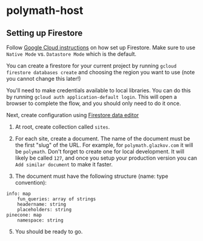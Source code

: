 # polymath-host

## Setting up Firestore

Follow [Google Cloud instructions](https://cloud.google.com/firestore/docs/create-database-server-client-library) on how set up Firestore. Make sure to use `Native Mode` vs. `Datastore Mode` which is the default.

You can create a firestore for your current project by running `gcloud firestore databases create` and choosing the region you want to use (note you cannot change this later!)

You'll need to make credentials available to local libraries. You can do this by running `gcloud auth application-default login`. This will open a browser to complete the flow, and you should only need to do it once.

Next, create configuration using [Firestore data editor](https://console.cloud.google.com/firestore/data/panel)

1. At root, create collection called `sites`.

2. For each site, create a document. The name of the document must be the first "slug" of the URL. For example, for `polymath.glazkov.com` it will be `polymath`. Don't forget to create one for local development. It will likely be called `127`, and once you setup your production version you can `Add similar document` to make it faster.

3. The document must have the following structure (name: type convention):

```
info: map
    fun_queries: array of strings
    headername: string
    placeholders: string
pinecone: map
    namespace: string
```

5. You should be ready to go.
